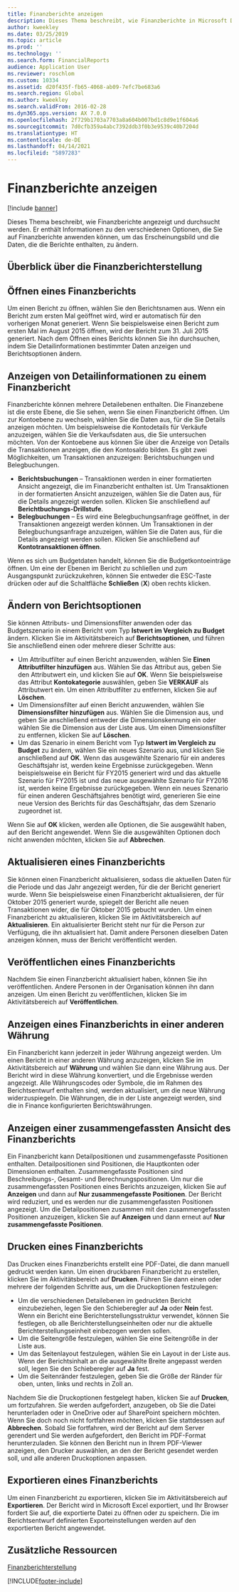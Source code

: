 ```yaml
---
title: Finanzberichte anzeigen
description: Dieses Thema beschreibt, wie Finanzberichte in Microsoft Dynamics 365 Finance angezeigt und durchsucht werden. Er enthält Informationen zu den verschiedenen Optionen, die Sie auf Finanzberichte anwenden können, um das Erscheinungsbild und die Daten, die die Berichte enthalten, zu ändern.
author: kweekley
ms.date: 03/25/2019
ms.topic: article
ms.prod: ''
ms.technology: ''
ms.search.form: FinancialReports
audience: Application User
ms.reviewer: roschlom
ms.custom: 10334
ms.assetid: d20f435f-fb65-4068-ab09-7efc7be683a6
ms.search.region: Global
ms.author: kweekley
ms.search.validFrom: 2016-02-28
ms.dyn365.ops.version: AX 7.0.0
ms.openlocfilehash: 2f729b1703a7703a8a604b007bd1c8d9e1f604a6
ms.sourcegitcommit: 7d0cfb359a4abc7392ddb3f0b3e9539c40b7204d
ms.translationtype: HT
ms.contentlocale: de-DE
ms.lasthandoff: 04/14/2021
ms.locfileid: "5897283"
---
```

# <a name="view-financial-reports"></a>Finanzberichte anzeigen

[!include [banner](../includes/banner.md)]

Dieses Thema beschreibt, wie Finanzberichte angezeigt und durchsucht werden. Er enthält Informationen zu den verschiedenen Optionen, die Sie auf Finanzberichte anwenden können, um das Erscheinungsbild und die Daten, die die Berichte enthalten, zu ändern.

<a name="financial-reporting-overview"></a>Überblick über die Finanzberichterstellung
----------------------------

## <a name="open-a-financial-report"></a>Öffnen eines Finanzberichts
Um einen Bericht zu öffnen, wählen Sie den Berichtsnamen aus. Wenn ein Bericht zum ersten Mal geöffnet wird, wird er automatisch für den vorherigen Monat generiert. Wenn Sie beispielsweise einen Bericht zum ersten Mal im August 2015 öffnen, wird der Bericht zum 31. Juli 2015 generiert. Nach dem Öffnen eines Berichts können Sie ihn durchsuchen, indem Sie Detailinformationen bestimmter Daten anzeigen und Berichtsoptionen ändern.

## <a name="drill-down-on-a-financial-report"></a>Anzeigen von Detailinformationen zu einem Finanzbericht
Finanzberichte können mehrere Detailebenen enthalten. Die Finanzebene ist die erste Ebene, die Sie sehen, wenn Sie einen Finanzbericht öffnen. Um zur Kontoebene zu wechseln, wählen Sie die Daten aus, für die Sie Details anzeigen möchten. Um beispielsweise die Kontodetails für Verkäufe anzuzeigen, wählen Sie die Verkaufsdaten aus, die Sie untersuchen möchten. Von der Kontoebene aus können Sie über die Anzeige von Details die Transaktionen anzeigen, die den Kontosaldo bilden. Es gibt zwei Möglichkeiten, um Transaktionen anzuzeigen: Berichtsbuchungen und Belegbuchungen.

-   **Berichtsbuchungen** – Transaktionen werden in einer formatierten Ansicht angezeigt, die im Finanzbericht enthalten ist. Um Transaktionen in der formatierten Ansicht anzuzeigen, wählen Sie die Daten aus, für die Details angezeigt werden sollen. Klicken Sie anschließend auf **Berichtbuchungs-Drillstufe**.
-   **Belegbuchungen** – Es wird eine Belegbuchungsanfrage geöffnet, in der Transaktionen angezeigt werden können. Um Transaktionen in der Belegbuchungsanfrage anzuzeigen, wählen Sie die Daten aus, für die Details angezeigt werden sollen. Klicken Sie anschließend auf **Kontotransaktionen öffnen**.

Wenn es sich um Budgetdaten handelt, können Sie die Budgetkontoeinträge öffnen. Um eine der Ebenen im Bericht zu schließen und zum Ausgangspunkt zurückzukehren, können Sie entweder die ESC-Taste drücken oder auf die Schaltfläche **Schließen** (**X**) oben rechts klicken.

## <a name="change-report-options"></a>Ändern von Berichtsoptionen
Sie können Attributs- und Dimensionsfilter anwenden oder das Budgetszenario in einem Bericht vom Typ **Istwert im Vergleich zu Budget** ändern. Klicken Sie im Aktivitätsbereich auf **Berichtsoptionen**, und führen Sie anschließend einen oder mehrere dieser Schritte aus:

-   Um Attributfilter auf einen Bericht anzuwenden, wählen Sie **Einen Attributfilter hinzufügen** aus. Wählen Sie das Attribut aus, geben Sie den Attributwert ein, und klicken Sie auf **OK**. Wenn Sie beispielsweise das Attribut **Kontokategorie** auswählen, geben Sie **VERKAUF** als Attributwert ein. Um einen Attributfilter zu entfernen, klicken Sie auf **Löschen**.
-   Um Dimensionsfilter auf einen Bericht anzuwenden, wählen Sie **Dimensionsfilter hinzufügen** aus. Wählen Sie die Dimension aus, und geben Sie anschließend entweder die Dimensionskennung ein oder wählen Sie die Dimension aus der Liste aus. Um einen Dimensionsfilter zu entfernen, klicken Sie auf **Löschen**.
-   Um das Szenario in einem Bericht vom Typ **Istwert im Vergleich zu Budget** zu ändern, wählen Sie ein neues Szenario aus, und klicken Sie anschließend auf **OK**. Wenn das ausgewählte Szenario für ein anderes Geschäftsjahr ist, werden keine Ergebnisse zurückgegeben. Wenn beispielsweise ein Bericht für FY2015 generiert wird und das aktuelle Szenario für FY2015 ist und das neue ausgewählte Szenario für FY2016 ist, werden keine Ergebnisse zurückgegeben. Wenn ein neues Szenario für einen anderen Geschäftsjahres benötigt wird, generieren Sie eine neue Version des Berichts für das Geschäftsjahr, das dem Szenario zugeordnet ist.

Wenn Sie auf **OK** klicken, werden alle Optionen, die Sie ausgewählt haben, auf den Bericht angewendet. Wenn Sie die ausgewählten Optionen doch nicht anwenden möchten, klicken Sie auf **Abbrechen**.

## <a name="update-a-financial-report"></a>Aktualisieren eines Finanzberichts
Sie können einen Finanzbericht aktualisieren, sodass die aktuellen Daten für die Periode und das Jahr angezeigt werden, für die der Bericht generiert wurde. Wenn Sie beispielsweise einen Finanzbericht aktualisieren, der für Oktober 2015 generiert wurde, spiegelt der Bericht alle neuen Transaktionen wider, die für Oktober 2015 gebucht wurden. Um einen Finanzbericht zu aktualisieren, klicken Sie im Aktivitätsbereich auf **Aktualisieren**. Ein aktualisierter Bericht steht nur für die Person zur Verfügung, die ihn aktualisiert hat. Damit andere Personen dieselben Daten anzeigen können, muss der Bericht veröffentlicht werden.

## <a name="publish-a-financial-report"></a>Veröffentlichen eines Finanzberichts
Nachdem Sie einen Finanzbericht aktualisiert haben, können Sie ihn veröffentlichen. Andere Personen in der Organisation können ihn dann anzeigen. Um einen Bericht zu veröffentlichen, klicken Sie im Aktivitätsbereich auf **Veröffentlichen**.

## <a name="display-a-financial-report-in-a-different-currency"></a>Anzeigen eines Finanzberichts in einer anderen Währung
Ein Finanzbericht kann jederzeit in jeder Währung angezeigt werden. Um einen Bericht in einer anderen Währung anzuzeigen, klicken Sie im Aktivitätsbereich auf **Währung** und wählen Sie dann eine Währung aus. Der Bericht wird in diese Währung konvertiert, und die Ergebnisse werden angezeigt. Alle Währungscodes oder Symbole, die im Rahmen des Berichtsentwurf enthalten sind, werden aktualisiert, um die neue Währung widerzuspiegeln. Die Währungen, die in der Liste angezeigt werden, sind die in Finance konfigurierten Berichtswährungen.

## <a name="display-a-summarized-view-of-the-financial-report"></a>Anzeigen einer zusammengefassten Ansicht des Finanzberichts
Ein Finanzbericht kann Detailpositionen und zusammengefasste Positionen enthalten. Detailpositionen sind Positionen, die Hauptkonten oder Dimensionen enthalten. Zusammengefasste Positionen sind Beschreibungs-, Gesamt- und Berechnungspositionen. Um nur die zusammengefassten Positionen eines Berichts anzuzeigen, klicken Sie auf **Anzeigen** und dann auf **Nur zusammengefasste Positionen**. Der Bericht wird reduziert, und es werden nur die zusammengefassten Positionen angezeigt. Um die Detailpositionen zusammen mit den zusammengefassten Positionen anzuzeigen, klicken Sie auf **Anzeigen** und dann erneut auf **Nur zusammengefasste Positionen**.

## <a name="print-a-financial-report"></a>Drucken eines Finanzberichts
Das Drucken eines Finanzberichts erstellt eine PDF-Datei, die dann manuell gedruckt werden kann. Um einen druckbaren Finanzbericht zu erstellen, klicken Sie im Aktivitätsbereich auf **Drucken**. Führen Sie dann einen oder mehrere der folgenden Schritte aus, um die Druckoptionen festzulegen:

-   Um die verschiedenen Detailebenen im gedruckten Bericht einzubeziehen, legen Sie den Schieberegler auf **Ja** oder **Nein** fest. Wenn ein Bericht eine Berichterstellungsstruktur verwendet, können Sie festlegen, ob alle Berichterstellungseinheiten oder nur die aktuelle Berichterstellungseinheit einbezogen werden sollen.
-   Um die Seitengröße festzulegen, wählen Sie eine Seitengröße in der Liste aus.
-   Um das Seitenlayout festzulegen, wählen Sie ein Layout in der Liste aus. Wenn der Berichtsinhalt an die ausgewählte Breite angepasst werden soll, legen Sie den Schieberegler auf **Ja** fest.
-   Um die Seitenränder festzulegen, geben Sie die Größe der Ränder für oben, unten, links und rechts in Zoll an.

Nachdem Sie die Druckoptionen festgelegt haben, klicken Sie auf **Drucken**, um fortzufahren. Sie werden aufgefordert, anzugeben, ob Sie die Datei herunterladen oder in OneDrive oder auf SharePoint speichern möchten. Wenn Sie doch noch nicht fortfahren möchten, klicken Sie stattdessen auf **Abbrechen**. Sobald Sie fortfahren, wird der Bericht auf dem Server gerendert und Sie werden aufgefordert, den Bericht im PDF-Format herunterzuladen. Sie können den Bericht nun in Ihrem PDF-Viewer anzeigen, den Drucker auswählen, an den der Bericht gesendet werden soll, und alle anderen Druckoptionen anpassen.

## <a name="export-a-financial-report"></a>Exportieren eines Finanzberichts
Um einen Finanzbericht zu exportieren, klicken Sie im Aktivitätsbereich auf **Exportieren**. Der Bericht wird in Microsoft Excel exportiert, und Ihr Browser fordert Sie auf, die exportierte Datei zu öffnen oder zu speichern. Die im Berichtsentwurf definierten Exporteinstellungen werden auf den exportierten Bericht angewendet.    

<a name="additional-resources"></a>Zusätzliche Ressourcen
--------

[Finanzberichterstellung](../../fin-ops-core/dev-itpro/analytics/financial-reporting-intro.md)






[!INCLUDE[footer-include](../../includes/footer-banner.md)]